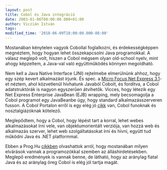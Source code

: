 ```yaml
---
layout: post
title: Cobol és Java integráció 
date: 2003-01-06T08:00:00.000+01:00
author: Viczián István
tags:
modified_time: '2018-06-09T10:00:00.000-08:00'
---
```


Mostanában kénytelen vagyok Cobollal foglalkozni, és érdekességképpen
megnéztem, hogy hogyan lehet összekapcsolni Java programokkal. A válasz
meglepő volt, hiszen a Cobol mégsem olyan old-school nyelv, mint ahogy
képzeltem, a Java-val való együttműködés könnyen megoldható.

Nem kell a Java Native Interface (JNI) rejtelmebe elmerülnünk ahhoz,
hogy egy szép kevert alkalmazást írjunk. És spec. a [Micro Focus Net
Express 3.1](http://www.microfocus.com/products/netexpress/)-et néztem,
ahol közvetlenül hívhatunk Javaból Cobolt, és fordítva, a Cobol
adatstruktórák is nagyon egyszerűen átvihetők. Vicces, hogy létezik egy
Net Express Enterprise JavaBean (EJB) wrapping, mely becsomagolja a
Cobol programot egy JavaBeanbe úgy, hogy standard alkalmazásszerveren
fusson. A Cobol Portalon erről is egy elég jó
[cikk](http://www.cobolportal.com/files/Downloads/javacobol1.pdf) van,
Cobol funoknak és nosztalgiázóknak kötelező.

Meglepődtem, hogy a Cobol, hogy lépést tart a korral, lehet webes
alkalmazásokat írni vele, van objektumorientált verziója, van hozzá web
és alkalmazás szerver, lehet web szolgáltatásokat írni és hívni, együtt
tud működni Java és .NET platformmal.

Ebben a Prog.Hu [cikkben](http://www.prog.hu/news.php?qnid=1037)
olvashattok arról, hogy mostanában milyen elvárások vannak a
programozókkal szemben az álláshirdetésekben. Meglepő eredmények is
vannak benne, de látható, hogy az aránylag fiatal Java és az aránylag
öreg Cobol is elég jól tartja magát.
